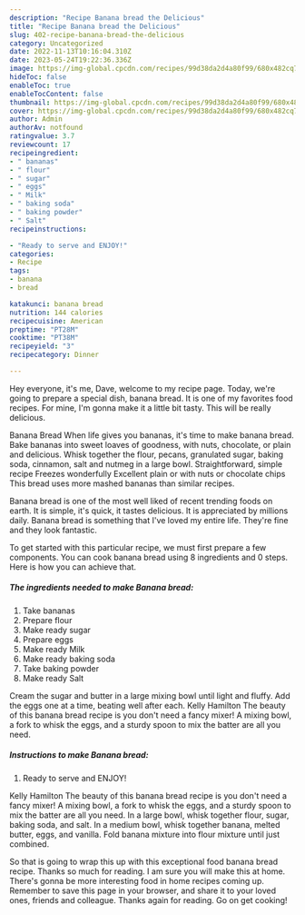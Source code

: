 ```yaml
---
description: "Recipe Banana bread the Delicious"
title: "Recipe Banana bread the Delicious"
slug: 402-recipe-banana-bread-the-delicious
category: Uncategorized
date: 2022-11-13T10:16:04.310Z
date: 2023-05-24T19:22:36.336Z
image: https://img-global.cpcdn.com/recipes/99d38da2d4a80f99/680x482cq70/banana-bread-recipe-main-photo.jpg
hideToc: false
enableToc: true
enableTocContent: false
thumbnail: https://img-global.cpcdn.com/recipes/99d38da2d4a80f99/680x482cq70/banana-bread-recipe-main-photo.jpg
cover: https://img-global.cpcdn.com/recipes/99d38da2d4a80f99/680x482cq70/banana-bread-recipe-main-photo.jpg
author: Admin
authorAv: notfound
ratingvalue: 3.7
reviewcount: 17
recipeingredient:
- " bananas"
- " flour"
- " sugar"
- " eggs"
- " Milk"
- " baking soda"
- " baking powder"
- " Salt"
recipeinstructions:

- "Ready to serve and ENJOY!"
categories:
- Recipe
tags:
- banana
- bread

katakunci: banana bread 
nutrition: 144 calories
recipecuisine: American
preptime: "PT28M"
cooktime: "PT38M"
recipeyield: "3"
recipecategory: Dinner

---
```



Hey everyone, it's me, Dave, welcome to my recipe page. Today, we're going to prepare a special dish, banana bread. It is one of my favorites food recipes. For mine, I'm gonna make it a little bit tasty. This will be really delicious.

Banana Bread When life gives you bananas, it&#39;s time to make banana bread. Bake bananas into sweet loaves of goodness, with nuts, chocolate, or plain and delicious. Whisk together the flour, pecans, granulated sugar, baking soda, cinnamon, salt and nutmeg in a large bowl. Straightforward, simple recipe Freezes wonderfully Excellent plain or with nuts or chocolate chips This bread uses more mashed bananas than similar recipes.

Banana bread is one of the most well liked of recent trending foods on earth. It is simple, it's quick, it tastes delicious. It is appreciated by millions daily. Banana bread is something that I've loved my entire life. They're fine and they look fantastic.


To get started with this particular recipe, we must first prepare a few components. You can cook banana bread using 8 ingredients and 0 steps. Here is how you can achieve that.

<!--inarticleads1-->

##### The ingredients needed to make Banana bread:

1. Take  bananas
1. Prepare  flour
1. Make ready  sugar
1. Prepare  eggs
1. Make ready  Milk
1. Make ready  baking soda
1. Take  baking powder
1. Make ready  Salt


Cream the sugar and butter in a large mixing bowl until light and fluffy. Add the eggs one at a time, beating well after each. Kelly Hamilton The beauty of this banana bread recipe is you don&#39;t need a fancy mixer! A mixing bowl, a fork to whisk the eggs, and a sturdy spoon to mix the batter are all you need. 

<!--inarticleads2-->

##### Instructions to make Banana bread:


1. Ready to serve and ENJOY!

Kelly Hamilton The beauty of this banana bread recipe is you don&#39;t need a fancy mixer! A mixing bowl, a fork to whisk the eggs, and a sturdy spoon to mix the batter are all you need. In a large bowl, whisk together flour, sugar, baking soda, and salt. In a medium bowl, whisk together banana, melted butter, eggs, and vanilla. Fold banana mixture into flour mixture until just combined. 

So that is going to wrap this up with this exceptional food banana bread recipe. Thanks so much for reading. I am sure you will make this at home. There's gonna be more interesting food in home recipes coming up. Remember to save this page in your browser, and share it to your loved ones, friends and colleague. Thanks again for reading. Go on get cooking!
